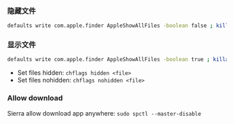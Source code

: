 ### 隐藏文件

```bash
defaults write com.apple.finder AppleShowAllFiles -boolean false ; killall Finder
```

### 显示文件

```bash
defaults write com.apple.finder AppleShowAllFiles -boolean true ; killall Finder
```

- Set files hidden: `chflags hidden <file>`
- Set files nohidden: `chflags nohidden <file>`

### Allow download

Sierra allow download app anywhere: `sudo spctl --master-disable`
